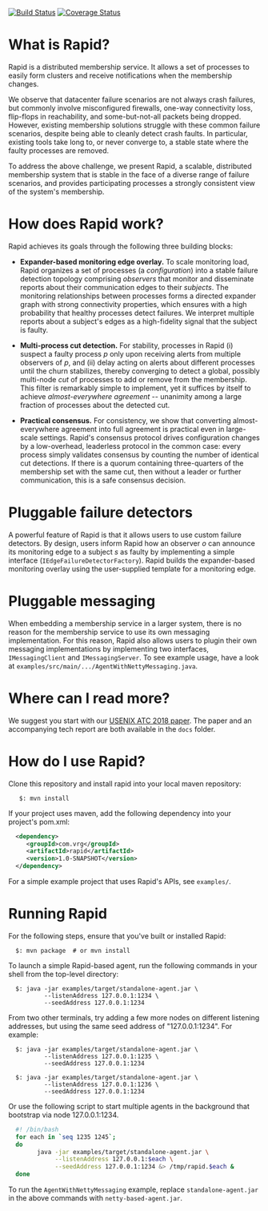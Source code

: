 [![Build Status](https://travis-ci.org/lalithsuresh/rapid.svg?branch=master)](https://travis-ci.org/lalithsuresh/rapid) [![Coverage Status](https://coveralls.io/repos/github/lalithsuresh/rapid/badge.svg?branch=master)](https://coveralls.io/github/lalithsuresh/rapid?branch=master)

What is Rapid?
==============

Rapid is a distributed membership service. It allows a set of processes to
easily form clusters and receive notifications when the membership changes.

We observe that datacenter failure scenarios are not always crash failures, but
commonly involve misconfigured firewalls, one-way connectivity loss, flip-flops
in reachability, and some-but-not-all packets being dropped. However, existing
membership solutions struggle with these common failure scenarios, despite
being able to cleanly detect crash faults. In particular, existing tools take
long to, or never converge to, a stable state where the faulty processes are
removed.

To address the above challenge, we present Rapid, a scalable, distributed
membership system that is stable in the face of a diverse range of failure
scenarios, and provides participating processes a strongly consistent view of
the system's membership.



How does Rapid work?
====================

Rapid achieves its goals through the following three building blocks:

* **Expander-based monitoring edge overlay.** To scale monitoring load, Rapid
organizes a set of processes (a *configuration*) into a stable failure
detection topology comprising *observers* that monitor and disseminate reports
about their communication edges to their *subjects*.  The monitoring
relationships between processes forms a directed expander graph with strong
connectivity properties, which ensures with a high probability that healthy
processes detect failures.  We interpret multiple reports about a subject's
edges as a high-fidelity signal that the subject is faulty.

* **Multi-process cut detection.** For stability, processes in Rapid (i)
suspect a faulty process *p* only upon receiving alerts from multiple observers
of *p*, and (ii) delay acting on alerts about different processes until the
churn stabilizes, thereby converging to detect a global, possibly multi-node
*cut* of processes to add or remove from the membership.  This filter is
remarkably simple to implement, yet it suffices by itself to achieve
*almost-everywhere agreement* -- unanimity among a large fraction of processes
about the detected cut.

* **Practical consensus.** For consistency, we show that converting
almost-everywhere agreement into full agreement is practical even in
large-scale settings. Rapid's consensus protocol drives configuration changes
by a low-overhead, leaderless protocol in the common case: every process simply
validates consensus by counting the number of identical cut detections.  If
there is a quorum containing three-quarters of the membership set with the same
cut, then without a leader or further communication, this is a safe consensus
decision.


Pluggable failure detectors
===========================

A powerful feature of Rapid is that it allows users to use custom failure
detectors. By design, users inform Rapid how an observer *o* can announce its
monitoring edge to a subject *s* as faulty by implementing a simple interface
(`IEdgeFailureDetectorFactory`). Rapid builds the expander-based monitoring
overlay using the user-supplied template for a monitoring edge.


Pluggable messaging
===================

When embedding a membership service in a larger system, there is no reason
for the membership service to use its own messaging implementation. For
this reason, Rapid also allows users to plugin their own messaging 
implementations by implementing two interfaces, `IMessagingClient` and
`IMessagingServer`. To see example usage, have a look at 
`examples/src/main/.../AgentWithNettyMessaging.java`.


Where can I read more?
======================

We suggest you start with our [USENIX ATC 2018 paper](https://github.com/lalithsuresh/rapid/blob/master/docs/atc-2018-camera-ready.pdf).
The paper and an accompanying tech report are both available in the `docs` folder.


How do I use Rapid?
===================

Clone this repository and install rapid into your local maven repository:

```shell
   $: mvn install
```

If your project uses maven, add the following dependency into your project's pom.xml:

```xml
  <dependency>
     <groupId>com.vrg</groupId>
     <artifactId>rapid</artifactId>
     <version>1.0-SNAPSHOT</version>
  </dependency>
```

For a simple example project that uses Rapid's APIs, see `examples/`.


Running Rapid
=============

For the following steps, ensure that you've built or installed Rapid:

```shell
  $: mvn package  # or mvn install
```

To launch a simple Rapid-based agent, run the following commands in your shell
from the top-level directory:

```shell
  $: java -jar examples/target/standalone-agent.jar \ 
          --listenAddress 127.0.0.1:1234 \
          --seedAddress 127.0.0.1:1234
```

From two other terminals, try adding a few more nodes on different listening
addresses, but using the same seed address of "127.0.0.1:1234". For example:

```shell
  $: java -jar examples/target/standalone-agent.jar \ 
          --listenAddress 127.0.0.1:1235 \
          --seedAddress 127.0.0.1:1234

  $: java -jar examples/target/standalone-agent.jar \
          --listenAddress 127.0.0.1:1236 \
          --seedAddress 127.0.0.1:1234
```

Or use the following script to start multiple agents in the background that
bootstrap via node 127.0.0.1:1234.

```bash
  #! /bin/bash
  for each in `seq 1235 1245`;
  do
        java -jar examples/target/standalone-agent.jar \
             --listenAddress 127.0.0.1:$each \
             --seedAddress 127.0.0.1:1234 &> /tmp/rapid.$each &
  done
```


To run the `AgentWithNettyMessaging` example, replace `standalone-agent.jar`
in the above commands with `netty-based-agent.jar`.
